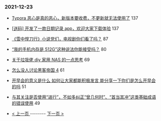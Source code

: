 ### 2021-12-23 
- [Typora 恶心是真的恶心，新版本要收费，不更新就无法使用了](https://www.v2ex.com/t/823909) 137
- [[送码] 开发了一款日期记录 app，欢迎大家下载体验](https://www.v2ex.com/t/823987) 137
- [《雪中悍刀行》小说党们，电视剧你们看了吗？](https://www.v2ex.com/t/823892) 87
- [“我的手机内存是 512G”这种说法你能接受吗？](https://www.v2ex.com/t/824040) 80
- [关于垃圾佬 diy 家用 NAS 的一点思考](https://www.v2ex.com/t/823843) 69
- [怎么没人讨论黑客帝国 4](https://www.v2ex.com/t/823897) 61
- [开早会的意义是什么 如何让大家都能积极发言 能分享一下你们是怎么开早会的吗](https://www.v2ex.com/t/823927) 51
- [与其关注是否使用“进行”，不如多纠正“曾几何时”、“首当其冲”这类基础成语的错误使用](https://www.v2ex.com/t/823891) 49 

- [ < 上一页 ](https://github.com/able8/v2ex-hot-record/blob/master/2021-12-22.md) -------- [ 下一页 > ](https://github.com/able8/v2ex-hot-record/blob/master/2021-12-24.md)